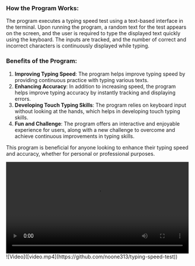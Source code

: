 ### How the Program Works:
The program executes a typing speed test using a text-based interface in the terminal. Upon running the program, a random text for the test appears on the screen, and the user is required to type the displayed text quickly using the keyboard. The inputs are tracked, and the number of correct and incorrect characters is continuously displayed while typing.

### Benefits of the Program:
1. **Improving Typing Speed**: The program helps improve typing speed by providing continuous practice with typing various texts.
2. **Enhancing Accuracy**: In addition to increasing speed, the program helps improve typing accuracy by instantly tracking and displaying errors.
3. **Developing Touch Typing Skills**: The program relies on keyboard input without looking at the hands, which helps in developing touch typing skills.
4. **Fun and Challenge**: The program offers an interactive and enjoyable experience for users, along with a new challenge to overcome and achieve continuous improvements in typing skills.

This program is beneficial for anyone looking to enhance their typing speed and accuracy, whether for personal or professional purposes.

<video controls width="500">
    <source src="https://github.com/noone313/typing-speed-test/raw/main/2024-03-30%2017-09-06.mp4" type="video/mp4">
    Your browser does not support the video tag.
</video>
![Video]([video.mp4](https://github.com/noone313/typing-speed-test))




